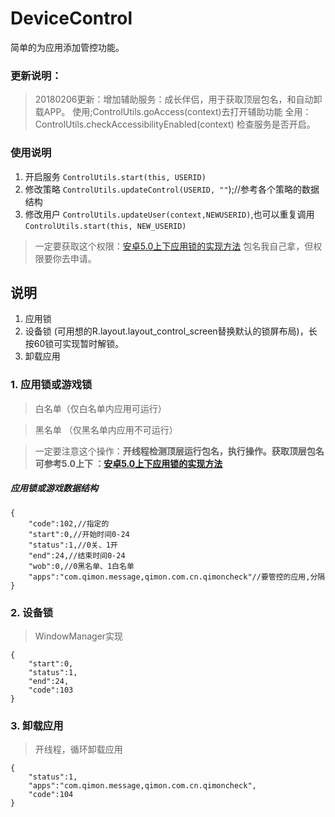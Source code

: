 # DeviceControl
简单的为应用添加管控功能。

### 更新说明：
> 20180206更新：增加辅助服务：成长伴侣，用于获取顶层包名，和自动卸载APP。
> 使用;ControlUtils.goAccess(context)去打开辅助功能
> 全用：ControlUtils.checkAccessibilityEnabled(context) 检查服务是否开启。

### 使用说明
1. 开启服务 `ControlUtils.start(this, USERID)`
2. 修改策略 `ControlUtils.updateControl(USERID, ""`);//参考各个策略的数据结构
3. 修改用户 `ControlUtils.updateUser(context,NEWUSERID)`,也可以重复调用`ControlUtils.start(this, NEW_USERID)`

> 一定要获取这个权限：[安卓5.0上下应用锁的实现方法](http://www.jianshu.com/p/6692f41bcc67)
> 包名我自己拿，但权限要你去申请。

## 说明
1. 应用锁
2. 设备锁 (可用想的R.layout.layout_control_screen替换默认的锁屏布局)，长按60锁可实现暂时解锁。
3. 卸载应用
### 1. 应用锁或游戏锁
  > 白名单（仅白名单内应用可运行）

  > 黑名单  （仅黑名单内应用不可运行）

> 一定要注意这个操作：**开线程检测顶层运行包名，执行操作。获取顶层包名可参考5.0上下 ：[安卓5.0上下应用锁的实现方法](http://www.jianshu.com/p/6692f41bcc67)**

##### 应用锁或游戏数据结构
```
{
    "code":102,//指定的
    "start":0,//开始时间0-24
    "status":1,//0关、1开
    "end":24,//结束时间0-24
    "wob":0,//0黑名单、1白名单
    "apps":"com.qimon.message,qimon.com.cn.qimoncheck"//要管控的应用,分隔
}
```


### 2. 设备锁
  > WindowManager实现

```
{
    "start":0,
    "status":1,
    "end":24,
    "code":103
}
```


### 3. 卸载应用
> 开线程，循环卸载应用

```
{
    "status":1,
    "apps":"com.qimon.message,qimon.com.cn.qimoncheck",
    "code":104
}
```
